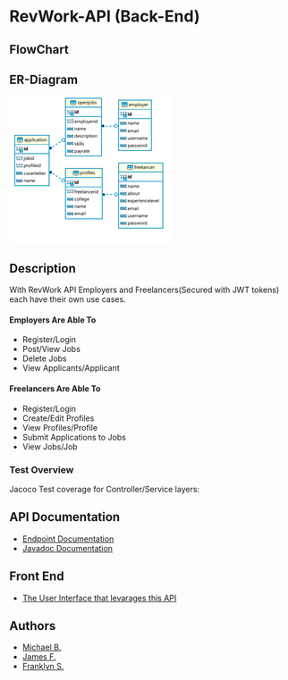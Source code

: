 # RevWork-API (Back-End)

## FlowChart

## ER-Diagram
![ER-Diagram](ER-DiagramRevWork.PNG)

## Description

With RevWork API Employers and Freelancers(Secured with JWT tokens) each have their own use cases.
#### Employers Are Able To
 - Register/Login
 - Post/View Jobs
 - Delete Jobs
 - View Applicants/Applicant
 #### Freelancers Are Able To
 - Register/Login
 - Create/Edit Profiles
 - View Profiles/Profile
 - Submit Applications to Jobs
 - View Jobs/Job
### Test Overview
Jacoco Test coverage for Controller/Service layers:
## API Documentation
- [Endpoint Documentation](https://studio.apicur.io/preview?aid=75051)
- [Javadoc Documentation](https://newpagodi.github.io/p2docs/)

## Front End

- [The User Interface that levarages this API ]() 

## Authors
- [Michael B.](https://github.com/NewPagodi)
- [James F.](https://github.com/Fullerj289)
- [Franklyn S.](https://github.com/fsanche3)

